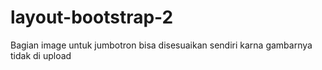 # layout-bootstrap-2
Bagian image untuk jumbotron bisa disesuaikan sendiri karna gambarnya tidak di upload
